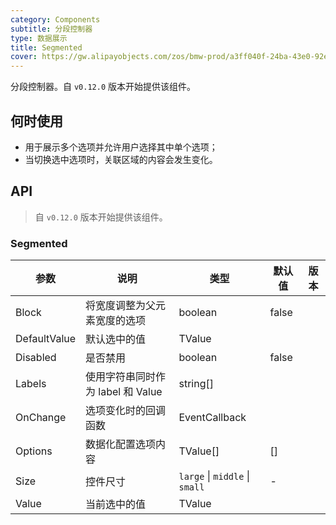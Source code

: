 ```yaml
---
category: Components
subtitle: 分段控制器
type: 数据展示
title: Segmented
cover: https://gw.alipayobjects.com/zos/bmw-prod/a3ff040f-24ba-43e0-92e9-c845df1612ad.svg
---
```


分段控制器。自 `v0.12.0` 版本开始提供该组件。

## 何时使用

- 用于展示多个选项并允许用户选择其中单个选项；
- 当切换选中选项时，关联区域的内容会发生变化。

## API

> 自 `v0.12.0` 版本开始提供该组件。

### Segmented

| 参数 | 说明 | 类型 | 默认值 | 版本 |
| --- | --- | --- | --- | --- |
| Block | 将宽度调整为父元素宽度的选项 | boolean | false |  |
| DefaultValue | 默认选中的值 | TValue |  |  |
| Disabled | 是否禁用 | boolean | false |  |
| Labels | 使用字符串同时作为 label 和 Value | string[] |  |  |
| OnChange | 选项变化时的回调函数 | EventCallback<TValue> |  |  |
| Options | 数据化配置选项内容 | TValue[] | [] |  |
| Size | 控件尺寸 | `large` \| `middle` \| `small` | - |  |
| Value | 当前选中的值 | TValue |  |  |
